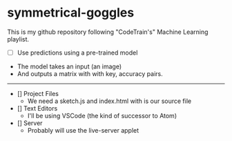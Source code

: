 # symmetrical-goggles

This is my github repository following "CodeTrain's" Machine Learning playlist.

- [ ] Use predictions using a pre-trained model

- The model takes an input (an image)
- And outputs a matrix with with key, accuracy pairs.

---------------------------------------------------------------------------------------

- [] Project Files
    - We need a sketch.js and index.html with is our source file
- [] Text Editors
    - I'll be using VSCode (the kind of successor to Atom)
- [] Server
    - Probably will use the live-server applet 